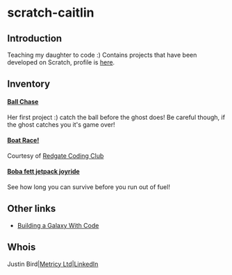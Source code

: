 # scratch-caitlin

## Introduction

Teaching my daughter to code :) Contains projects that have been developed on Scratch, profile is [here](https://scratch.mit.edu/users/unicorn-obsessed/).

## Inventory	
#### [Ball Chase](https://scratch.mit.edu/projects/275960057/)
Her first project :) catch the ball before the ghost does! Be careful though, if the ghost catches you it's game over!

#### [Boat Race!](https://scratch.mit.edu/projects/382469725/)
Courtesy of [Redgate Coding Club](https://medium.com/ingeniouslysimple/launching-our-redgate-coding-club-for-kids-fdc29b715d04)

#### [Boba fett jetpack joyride](https://scratch.mit.edu/projects/383049227/)
See how long you can survive before you run out of fuel! 

## Other links
* [Building a Galaxy With Code](https://code.org/starwars)

## Whois
Justin Bird|[Metricy Ltd](https://metricy.uk)|[LinkedIn](http://bit.ly/justinjbird)
